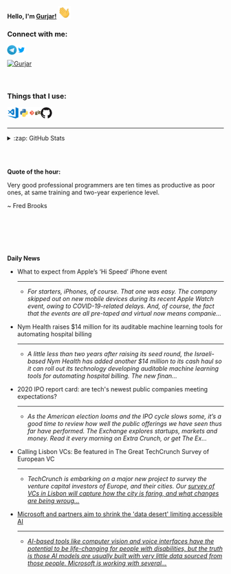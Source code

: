 #### Hello, I'm [Gurjar!](https://GurjarKing.github.io) <img src="https://raw.githubusercontent.com/ABSphreak/ABSphreak/master/gifs/Hi.gif" width="30px"></h2>


### Connect with me:

[<img align="left" alt="Gurjar | Telegram" width="22px" src="https://raw.githubusercontent.com/github/explore/80688e429a7d4ef2fca1e82350fe8e3517d3494d/topics/telegram/telegram.png" />][Telegram]
[<img align="left" alt="Gurjar | Twitter" width="22px" src="https://raw.githubusercontent.com/github/explore/80688e429a7d4ef2fca1e82350fe8e3517d3494d/topics/twitter/twitter.png" />][Twitter]
<br >
<br >
<a href="https://github.com/GurjarKing"><img src="https://komarev.com/ghpvc/?username=GurjarKing" alt="Gurjar" /></a> <br />
<br />
<br />
<!-- <br >

![](https://visitor-badge.glitch.me/badge?page_id=GurjarKing)

<br /> -->

### Things that I use:

[<img align="left" alt="Visual Studio Code" width="26px" src="https://raw.githubusercontent.com/github/explore/80688e429a7d4ef2fca1e82350fe8e3517d3494d/topics/visual-studio-code/visual-studio-code.png" />][VSCode]
[<img align="left" alt="Python" width="26px" src="https://raw.githubusercontent.com/github/explore/80688e429a7d4ef2fca1e82350fe8e3517d3494d/topics/python/python.png" />][Python]
[<img align="left" alt="Git" width="26px" src="https://raw.githubusercontent.com/github/explore/80688e429a7d4ef2fca1e82350fe8e3517d3494d/topics/git/git.png" />][Git]
[<img align="left" alt="GitHub" width="26px" src="https://raw.githubusercontent.com/github/explore/78df643247d429f6cc873026c0622819ad797942/topics/github/github.png" />][Github]

<br />
<br />

---
<details>
  <summary>:zap: GitHub Stats</summary>

<img align="left" alt="Gurjar's Github Stats" src="https://github-readme-stats.vercel.app/api?username=GurjarKing&show_icons=true&hide_border=true&count_private=true&include_all_commit=true&theme=algolia" />

</details>

<!-- ### 🔔 My latest tweet
<a href="https://twitter.com/Gurjar_King43" target="_blank">
	<img src="https://github.com/GurjarKing/GurjarKing/raw/master/tweet.png" width="70%" align="center" alt="Click to view on Twitter" title="My latest tweet, as an image"/>
</a> -->
<br>

<pre>

</pre>

**Quote of the hour:**

Very good professional programmers are ten times as productive as poor ones, at same training and two-year experience level.

~ Fred Brooks
<pre>

</pre>
<br>
<pre>


</pre>
<strong>Daily News</strong>
  
  - What to expect from Apple’s ‘Hi Speed’ iPhone event
     <hr/>
     
      - *For starters, iPhones, of course. That one was easy. The company skipped out on new mobile devices during its recent Apple Watch event, owing to COVID-19-related delays. And, of course, the fact that the events are all pre-taped and virtual now means companie…*
     
  - Nym Health raises $14 million for its auditable machine learning tools for automating hospital billing
      <hr/>
      
      - *A little less than two years after raising its seed round, the Israeli-based Nym Health has added another $14 million to its cash haul so it can roll out its technology developing auditable machine learning tools for automating hospital billing. The new finan…*
      
  - 2020 IPO report card: are tech's newest public companies meeting expectations?
      <hr/>
      
      - *As the American election looms and the IPO cycle slows some, it’s a good time to review how well the public offerings we have seen thus far have performed. The Exchange explores startups, markets and money. Read it every morning on Extra Crunch, or get The Ex…*
      
  - Calling Lisbon VCs: Be featured in The Great TechCrunch Survey of European VC
      <hr/>
      
      - *TechCrunch is embarking on a major new project to survey the venture capital investors of Europe, and their cities. Our <a href=”https://forms.gle/k4Ji2Ch7zdrn7o2p6”>survey of VCs in Lisbon will capture how the city is faring, and what changes are being wroug…*
       
  - Microsoft and partners aim to shrink the 'data desert' limiting accessible AI
      <hr/>
       
       - *AI-based tools like computer vision and voice interfaces have the potential to be life-changing for people with disabilities, but the truth is those AI models are usually built with very little data sourced from those people. Microsoft is working with several…*
      

<br />

[VSCode]: https://code.visualstudio.com/
[Python]: https://www.python.org/
[Git]: https://git-scm.com/
[Github]: https://github.com/
[Telegram]: https://t.me/Gurjar_King/
[Twitter]: https://twitter.com/Gurjar_King43/

